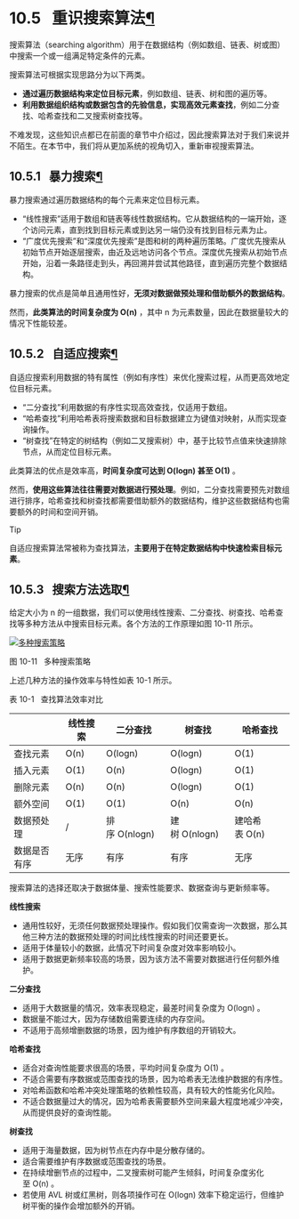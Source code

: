 # 10.5   重识搜索算法[¶](https://www.hello-algo.com/chapter_searching/searching_algorithm_revisited/#105 "Permanent link")

搜索算法（searching algorithm）用于在数据结构（例如数组、链表、树或图）中搜索一个或一组满足特定条件的元素。

搜索算法可根据实现思路分为以下两类。

- **通过遍历数据结构来定位目标元素**，例如数组、链表、树和图的遍历等。
- **利用数据组织结构或数据包含的先验信息，实现高效元素查找**，例如二分查找、哈希查找和二叉搜索树查找等。

不难发现，这些知识点都已在前面的章节中介绍过，因此搜索算法对于我们来说并不陌生。在本节中，我们将从更加系统的视角切入，重新审视搜索算法。

## 10.5.1   暴力搜索[¶](https://www.hello-algo.com/chapter_searching/searching_algorithm_revisited/#1051 "Permanent link")

暴力搜索通过遍历数据结构的每个元素来定位目标元素。

- “线性搜索”适用于数组和链表等线性数据结构。它从数据结构的一端开始，逐个访问元素，直到找到目标元素或到达另一端仍没有找到目标元素为止。
- “广度优先搜索”和“深度优先搜索”是图和树的两种遍历策略。广度优先搜索从初始节点开始逐层搜索，由近及远地访问各个节点。深度优先搜索从初始节点开始，沿着一条路径走到头，再回溯并尝试其他路径，直到遍历完整个数据结构。

暴力搜索的优点是简单且通用性好，**无须对数据做预处理和借助额外的数据结构**。

然而，**此类算法的时间复杂度为 O(n)** ，其中 n 为元素数量，因此在数据量较大的情况下性能较差。

## 10.5.2   自适应搜索[¶](https://www.hello-algo.com/chapter_searching/searching_algorithm_revisited/#1052 "Permanent link")

自适应搜索利用数据的特有属性（例如有序性）来优化搜索过程，从而更高效地定位目标元素。

- “二分查找”利用数据的有序性实现高效查找，仅适用于数组。
- “哈希查找”利用哈希表将搜索数据和目标数据建立为键值对映射，从而实现查询操作。
- “树查找”在特定的树结构（例如二叉搜索树）中，基于比较节点值来快速排除节点，从而定位目标元素。

此类算法的优点是效率高，**时间复杂度可达到 O(log⁡n) 甚至 O(1)** 。

然而，**使用这些算法往往需要对数据进行预处理**。例如，二分查找需要预先对数组进行排序，哈希查找和树查找都需要借助额外的数据结构，维护这些数据结构也需要额外的时间和空间开销。

Tip

自适应搜索算法常被称为查找算法，**主要用于在特定数据结构中快速检索目标元素**。

## 10.5.3   搜索方法选取[¶](https://www.hello-algo.com/chapter_searching/searching_algorithm_revisited/#1053 "Permanent link")

给定大小为 n 的一组数据，我们可以使用线性搜索、二分查找、树查找、哈希查找等多种方法从中搜索目标元素。各个方法的工作原理如图 10-11 所示。

[![多种搜索策略](https://www.hello-algo.com/chapter_searching/searching_algorithm_revisited.assets/searching_algorithms.png)](https://www.hello-algo.com/chapter_searching/searching_algorithm_revisited.assets/searching_algorithms.png)

图 10-11   多种搜索策略

上述几种方法的操作效率与特性如表 10-1 所示。

表 10-1   查找算法效率对比

|        | 线性搜索 | 二分查找         | 树查找          | 哈希查找      |
| ------ | ---- | ------------ | ------------ | --------- |
| 查找元素   | O(n) | O(log⁡n)     | O(log⁡n)     | O(1)      |
| 插入元素   | O(1) | O(n)         | O(log⁡n)     | O(1)      |
| 删除元素   | O(n) | O(n)         | O(log⁡n)     | O(1)      |
| 额外空间   | O(1) | O(1)         | O(n)         | O(n)      |
| 数据预处理  | /    | 排序 O(nlog⁡n) | 建树 O(nlog⁡n) | 建哈希表 O(n) |
| 数据是否有序 | 无序   | 有序           | 有序           | 无序        |


搜索算法的选择还取决于数据体量、搜索性能要求、数据查询与更新频率等。

**线性搜索**

- 通用性较好，无须任何数据预处理操作。假如我们仅需查询一次数据，那么其他三种方法的数据预处理的时间比线性搜索的时间还要更长。
- 适用于体量较小的数据，此情况下时间复杂度对效率影响较小。
- 适用于数据更新频率较高的场景，因为该方法不需要对数据进行任何额外维护。

**二分查找**

- 适用于大数据量的情况，效率表现稳定，最差时间复杂度为 O(log⁡n) 。
- 数据量不能过大，因为存储数组需要连续的内存空间。
- 不适用于高频增删数据的场景，因为维护有序数组的开销较大。

**哈希查找**

- 适合对查询性能要求很高的场景，平均时间复杂度为 O(1) 。
- 不适合需要有序数据或范围查找的场景，因为哈希表无法维护数据的有序性。
- 对哈希函数和哈希冲突处理策略的依赖性较高，具有较大的性能劣化风险。
- 不适合数据量过大的情况，因为哈希表需要额外空间来最大程度地减少冲突，从而提供良好的查询性能。

**树查找**

- 适用于海量数据，因为树节点在内存中是分散存储的。
- 适合需要维护有序数据或范围查找的场景。
- 在持续增删节点的过程中，二叉搜索树可能产生倾斜，时间复杂度劣化至 O(n) 。
- 若使用 AVL 树或红黑树，则各项操作可在 O(log⁡n) 效率下稳定运行，但维护树平衡的操作会增加额外的开销。